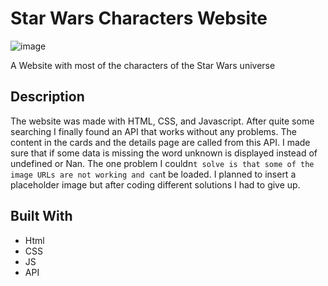 # Star Wars Characters Website

![image](https://user-images.githubusercontent.com/52622303/164316813-4b12d99f-aeb7-4069-85cf-e72b3a50ac99.png)

A Website with most of the characters of the Star Wars universe

## Description

The website was made with HTML, CSS, and Javascript. 
After quite some searching I finally found an API that works without any problems. The content in the cards and the details page
are called from this API. I made sure that if some data is missing the word unknown is displayed instead of undefined or Nan. The one problem I
couldn`t solve is that some of the image URLs are not working and can`t be loaded. I planned to insert a placeholder image but after coding different solutions 
I had to give up. 

## Built With
- Html
- CSS
- JS
- API




